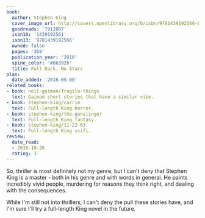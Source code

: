 ```yaml
---
book:
  author: Stephen King
  cover_image_url: http://covers.openlibrary.org/b/isbn/9781439192566-L.jpg
  goodreads: '7912007'
  isbn10: '1439192561'
  isbn13: '9781439192566'
  owned: false
  pages: '368'
  publication_year: '2010'
  spine_color: '#86392b'
  title: Full Dark, No Stars
plan:
  date_added: '2016-05-08'
related_books:
- book: neil-gaiman/fragile-things
  text: Gaiman short stories that have a similar vibe.
- book: stephen-king/carrie
  text: Full-length King horror.
- book: stephen-king/the-gunslinger
  text: Full-length King fantasy.
- book: stephen-king/11-22-63
  text: Full-length King scifi.
review:
  date_read:
  - 2016-10-26
  rating: 3
---
```


So, thriller is most definitely not my genre, but I can't deny that Stephen King is a master - both in his genre and
with words in general. He paints incredibly vivid people, murdering for reasons they think right, and dealing with the
consequences.

While I'm still not into thrillers, I can't deny the pull these stories have, and I'm sure I'll try a full-length King
novel in the future.
